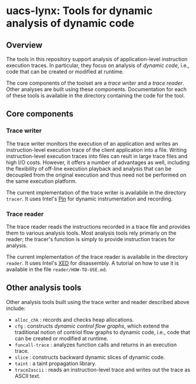 # uacs-lynx: Tools for dynamic analysis of dynamic code

## Overview
The tools in this repository support analysis of application-level instruction execution traces.  In particular, they focus on analysis of *dynamic code*, i.e., code that can be created or modified at  runtime.

The core components of the toolset are a *trace writer* and a *trace reader*.  Other analyses are built using these components.  Documentation for each of these tools is available in the directory containing the code for the tool.

## Core components

### Trace writer

The trace writer monitors the execution of an application and writes an instruction-level execution trace of the client application into a file.  Writing instruction-level execution traces into files can reult in large trace files and high I/O costs.  However, it offers a number of advantages as well, including the flexibility of off-line execution playback and analysis that can be decoupled from the original execution and thus need not be performed on the same execution platform.

The current implementation of the trace writer is availabile in the directory `tracer`.  It uses Intel's [Pin](https://software.intel.com/content/www/us/en/develop/articles/pin-a-dynamic-binary-instrumentation-tool.html) for dynamic instrumentation and recording.

### Trace reader

The trace reader reads the instructions recorded in a trace file and provides them to various analysis tools.  Most analysis tools rely primariy on the reader; the tracer's function is simply to provide instruction traces for analysis.

The current implementation of the trace reader is availabile in the directory `reader`.  It uses Intel's [XED](https://intelxed.github.io/) for disassembly.  A tutorial on how to use it is available in the file `reader/HOW-TO-USE.md`.

## Other analysis tools

Other analysis tools built using the trace writer and reader described above include:

- `alloc_chk` : records and checks heap allocations.
- `cfg` : constructs *dynamic control flow graphs*, which extend the traditional notion of contriol flow graphs to dynamic code, i.e., code that can be created or modified at runtime.
- `funcall-trace` : analyzes function calls and returns in an execution trace.
- `slice` : constructs backward dynamic slices of dynamic code.
- `taint` : a taint propagation library.
- `trace2ascii` : reads an instruction-level trace and writes out the trace as ASCII text.

